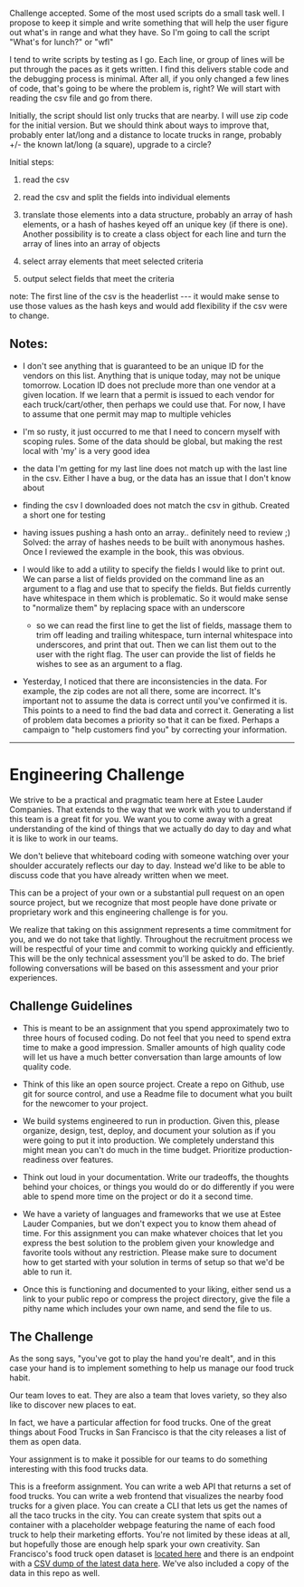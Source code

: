 
Challenge accepted.  Some of the most used scripts do a small task well.  I propose to keep it simple and write something that will help the user figure out what's in range and what they have. So I'm going to call the script "What's for lunch?" or "wfl"

I tend to write scripts by testing as I go.  Each line, or group of lines will be put through the paces as it gets written.  I find this delivers stable code and the debugging process is minimal. After all, if you only changed a few lines of code, that's going to be where the problem is, right?  We will start with reading the csv file and go from there.

Initially, the script should list only trucks that are nearby. I will use zip code for the initial version. But we should think about ways to improve that, probably enter lat/long and a distance to locate trucks in range, probably +/- the known lat/long (a square), upgrade to a circle?

Initial steps: 

1) read the csv

2) read the csv and split the fields into individual elements

3) translate those elements into a data structure, probably an array of hash elements, or a hash of hashes keyed off an unique key (if there is one). Another possibility is to create a class object for each line and turn the array of lines into an array of objects

4) select array elements that meet selected criteria

5) output select fields that meet the criteria

note: The first line of the csv is the headerlist --- it would make sense to use those values as the hash keys and would add flexibility if the csv were to change.

Notes:
-----

- I don't see anything that is guaranteed to be an unique ID for the vendors on this list. Anything that is unique today, may not be unique tomorrow.  Location ID does not preclude more than one vendor at a given location.  If we learn that a permit is issued to each vendor for each truck/cart/other, then perhaps we could use that.  For now, I have to assume that one permit may map to multiple vehicles

- I'm so rusty, it just occurred to me that I need to concern myself with scoping rules.  Some of the data should be global, but making the rest local with 'my' is a very good idea

- the data I'm getting for my last line does not match up with the last line in the csv. Either I have a bug, or the data has an issue that I don't know about

- finding the csv I downloaded does not match the csv in github.  Created a short one for testing

- having issues pushing a hash onto an array.. definitely need to review ;) Solved: the array of hashes needs to be built with anonymous hashes.  Once I reviewed the example in the book, this was obvious.

- I would like to add a utility to specify the fields I would like to print out.  We can parse a list of fields provided on the command line as an argument to a flag and use that to specify the fields.  But fields currently have whitespace in them which is problematic.  So it would make sense to "normalize them" by replacing space with an underscore
	- so we can read the first line to get the list of fields, massage them to trim off leading and trailing whitespace, turn internal whitespace into underscores, and print that out.  Then we can list them out to the user with the right flag.  The user can provide the list of fields he wishes to see as an argument to a flag.

- Yesterday, I noticed that there are inconsistencies in the data. For example, the zip codes are not all there, some are incorrect.  It's important not to assume the data is correct until you've confirmed it is.  This points to a need to find the bad data and correct it.  Generating a list of problem data becomes a priority so that it can be fixed.  Perhaps a campaign to "help customers find you" by correcting your information.



------------------------------------------------------------------------------------------
# Engineering Challenge

We strive to be a practical and pragmatic team here at Estee Lauder Companies. That extends to the way that we work with you to understand if this team is a great fit for you. We want you to come away with a great understanding of the kind of things that we actually do day to day and what it is like to work in our teams.

We don't believe that whiteboard coding with someone watching over your shoulder accurately reflects our day to day. Instead we'd like to be able to discuss code that you have already written when we meet.

This can be a project of your own or a substantial pull request on an open source project, but we recognize that most people have done private or proprietary work and this engineering challenge is for you.

We realize that taking on this assignment represents a time commitment for you, and we do not take that lightly. Throughout the recruitment process we will be respectful of your time and commit to working quickly and efficiently. This will be the only technical assessment you'll be asked to do. The brief following conversations will be based on this assessment and your prior experiences.

## Challenge Guidelines

* This is meant to be an assignment that you spend approximately two to three hours of focused coding. Do not feel that you need to spend extra time to make a good impression. Smaller amounts of high quality code will let us have a much better conversation than large amounts of low quality code.

* Think of this like an open source project. Create a repo on Github, use git for source control, and use a Readme file to document what you built for the newcomer to your project.

* We build systems engineered to run in production. Given this, please organize, design, test, deploy, and document your solution as if you were going to put it into production. We completely understand this might mean you can't do much in the time budget. Prioritize production-readiness over features.

* Think out loud in your documentation. Write our tradeoffs, the thoughts behind your choices, or things you would do or do differently if you were able to spend more time on the project or do it a second time.

* We have a variety of languages and frameworks that we use at Estee Lauder Companies, but we don't expect you to know them ahead of time. For this assignment you can make whatever choices that let you express the best solution to the problem given your knowledge and favorite tools without any restriction. Please make sure to document how to get started with your solution in terms of setup so that we'd be able to run it.

* Once this is functioning and documented to your liking, either send us a link to your public repo or compress the project directory, give the file a pithy name which includes your own name, and send the file to us.

## The Challenge

As the song says, "you've got to play the hand you're dealt", and in this case your hand is to implement something to help us manage our food truck habit.

Our team loves to eat. They are also a team that loves variety, so they also like to discover new places to eat.

In fact, we have a particular affection for food trucks. One of the great things about Food Trucks in San Francisco is that the city releases a list of them as open data.

Your assignment is to make it possible for our teams to do something interesting with this food trucks data.

This is a freeform assignment. You can write a web API that returns a set of food trucks. You can write a web frontend that visualizes the nearby food trucks for a given place. You can create a CLI that lets us get the names of all the taco trucks in the city. You can create system that spits out a container with a placeholder webpage featuring the name of each food truck to help their marketing efforts. You're not limited by these ideas at all, but hopefully those are enough help spark your own creativity.
San Francisco's food truck open dataset is [located here](https://data.sfgov.org/Economy-and-Community/Mobile-Food-Facility-Permit/rqzj-sfat/data) and there is an endpoint with a [CSV dump of the latest data here](https://data.sfgov.org/api/views/rqzj-sfat/rows.csv). We've also included a copy of the data in this repo as well.
